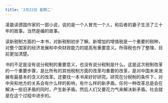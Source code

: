 ```yaml
---
title: '2月22日 星期二'
---
```

凌晨读德国作家的一部小说，说的是一个人冒充一个人，和后者的妻子生活了三十年的故事。当然是编的故事。

读新税制方面的一本书，对新税制初步了解。新增加的增值税是一个重要的税种，对整个国家的经济发展和中央财政能力的提高有重要意义。所得税也作了整理，目前更加清楚。

书的不足是没有说分税制的重要意义，也没有说分税制是什么。这是这次税制改革的一个重要步骤，是比所有的其他税制方面的改革均重要的改革，是对中国未来发展有最基本的含义的改革。还要找一本书来好好研究。研究在分税制的条件下，对中央和地方的关系会有什么样的影响，有什么样的新矛盾。任何一种改革总是会在解决一些旧矛盾的同时，产生新矛盾。然后人们又要花力气来解决新矛盾。社会就是在这个过程中进步的。